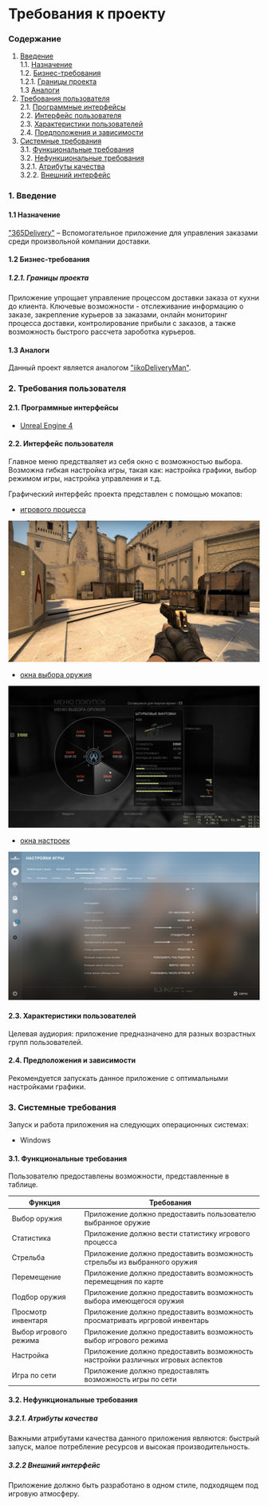 # Требования к проекту
### Содержание
1. [Введение](#1) <br>
  1.1. [Назначение](#1.1) <br>
  1.2. [Бизнес-требования](#1.2) <br>
      1.2.1. [Границы проекта](#1.2.1) <br>
  1.3 [Аналоги](#1.3) <br>
2. [Требования пользователя](#2) <br>
  2.1. [Программные интерфейсы](#2.1) <br>
  2.2. [Интерфейс пользователя](#2.2) <br>
  2.3. [Характеристики пользователей](#2.3) <br>
  2.4. [Предположения и зависимости](#2.4) <br>
3. [Системные требования](#3.) <br>
  3.1. [Функциональные требования](#3.1) <br>
  3.2. [Нефункциональные требования](#3.2) <br>
     3.2.1. [Атрибуты качества](#3.2.1) <br>
     3.2.2. [Внешний интерфейс](#3.2.2) <br>

### 1. Введение <a name="1"></a>
#### 1.1 Назначение <a name="1.1"></a>
["365Delivery"](https://github.com/mathews3s/365Delivery) – Вспомогательное приложение для управления заказами среди произвольной компании доставки.
#### 1.2 Бизнес-требования <a name="1.2"></a>
##### 1.2.1. Границы проекта <a name="1.2.1"></a>
Приложение упрощает управление процессом доставки заказа от кухни до клиента. Ключевые возможности - отслеживание информацию о заказе, закрепление курьеров за заказами, онлайн мониторинг процесса доставки, контролирование прибыли с заказов, а также возможность быстрого рассчета зароботка курьеров.
#### 1.3 Аналоги <a name="1.3"></a>
Данный проект является аналогом ["iikoDeliveryMan"](https://store.iiko.ru/iikodeliveryman).
### 2. Требования пользователя <a name="2"></a>
#### 2.1. Программные интерфейсы <a name="2.1"></a>
*	[Unreal Engine 4](https://www.unrealengine.com/en-US/)

#### 2.2. Интерфейс пользователя <a name="2.2"></a>
Главное меню предстваляет из себя окно с возможностью выбора. Возможна гибкая настройка игры, такая как: настройка графики, выбор режимом игры, настройка управления и т.д.

Графический интерфейс проекта представлен с помощью мокапов:<a name="2.4"></a>
* [игрового процесса](https://github.com/cherrypie1/SHOOTER/blob/main/documentation/mockups/Gameplay.jpg)  

![Gameplay](https://github.com/cherrypie1/SHOOTER/blob/main/documentation/mockups/Gameplay.jpg)
* [окна выбора оружия](https://github.com/cherrypie1/SHOOTER/blob/main/documentation/mockups/Weapons.jpg)

![Weapons](https://github.com/cherrypie1/SHOOTER/blob/main/documentation/mockups/Weapons.jpg)
* [окна настроек](https://github.com/cherrypie1/SHOOTER/blob/main/documentation/mockups/Settings.jpg)

![Settings](https://github.com/cherrypie1/SHOOTER/blob/main/documentation/mockups/Settings.jpg)
#### 2.3. Характеристики пользователей <a name="2.3"></a>
Целевая аудиория:
приложение предназначено для разных возрастных групп пользователей.
#### 2.4. Предположения и зависимости <a name="2.4"></a>
Рекомендуется запускать данное приложение с оптимальными настройками графики.
### 3. Системные требования <a name="3"></a>
Запуск и работа приложения на следующих операционных системах:
* Windows
#### 3.1. Функциональные требования <a name="3.1"></a>
Пользователю предоставлены возможности, представленные в таблице.

Функция | Требования
--- | ---
Выбор оружия | Приложение должно предоставить пользователю выбранное оружие
Статистика | Приложение должно вести статистику игрового процесса
Стрельба | Приложение должно предоставить возможность стрельбы из выбранного оружия
Перемещение | Приложение должно предоставить возможность перемещения по карте
Подбор оружия | Приложение должно предоставить возможность выбора имеющегося оружия
Просмотр инвентаря | Приложение должно предоставить возможность просматривать иргровой инвентарь
Выбор игрового режима | Приложение должно предоставить возможность выбор игрового режима
Настройка | Приложение должно предоставить возможность настройки различных игровых аспектов
Игра по сети | Приложение должно предоставлять возможность игры по сети

#### 3.2. Нефункциональные требования <a name="3.2"></a>
##### 3.2.1. Атрибуты качества <a name="3.2.1"></a>
Важными атрибутами качества данного приложения являются: быстрый запуск, малое потребление ресурсов и высокая производительность. <br/>
##### 3.2.2 Внешний интерфейс <a name="3.2.2"></a>
Приложение должно быть разработано в одном стиле, подходящем под игровую атмосферу.
